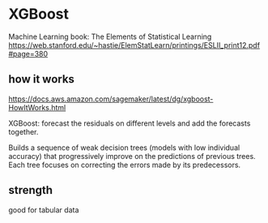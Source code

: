 # XGBoost
Machine Learning book: The Elements of Statistical Learning
https://web.stanford.edu/~hastie/ElemStatLearn/printings/ESLII_print12.pdf#page=380

## how it works
https://docs.aws.amazon.com/sagemaker/latest/dg/xgboost-HowItWorks.html

XGBoost: forecast the residuals on different levels and add the forecasts together.

Builds a sequence of weak decision trees (models with low individual accuracy) that progressively improve on the predictions of previous trees.
Each tree focuses on correcting the errors made by its predecessors.

## strength
good for tabular data
